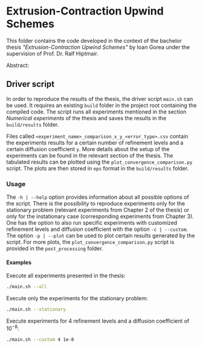 # Extrusion-Contraction Upwind Schemes

This folder contains the code developed in the context of the bachelor thesis *"Extrusion-Contraction Upwind Schemes"* by Ioan Gorea under the supervision of Prof. Dr. Ralf Hiptmair.

Abstract:

## Driver script
In order to reproduce the results of the thesis, the driver script `main.sh` can be used. It requires an existing `build` folder in the project root containing the compiled code. The script runs all experiments mentioned in the section _Numerical experiments_ of the thesis and saves the results in the `build/results` folder.

Files called `<experiment_name>_comparison_x_y_<error_type>.csv` contain the experiments results for a certain number of refinement levels and a certain diffusion coefficient `y`. More details about the setup of the experiments can be found in the relevant section of the thesis. The tabulated results can be plotted using the `plot_convergence_comparison.py` script. The plots are then stored in `eps` format in the `build/results` folder.
### Usage

The `-h | --help` option provides information about all possible options of the script. There is the possibility to reproduce experiments only for the stationary problem (relevant experiments from Chapter 2 of the thesis) or only for the instationary case (corresponding experiments from Chapter 3). One has the option to also run specific experiments with customized refinement levels and diffusion coefficient with the option `-c | --custom`. The option `-p | --plot` can be used to plot certain results generated by the script.
For more plots, the `plot_convergence_comparison.py` script is provided in the `post_processing` folder.
#### Examples

Execute all experiments presented in the thesis:
```bash
./main.sh --all
```
Execute only the experiments for the stationary problem:
```bash
./main.sh --stationary
```
Execute experiments for 4 refinement levels and a diffusion coefficient of $10^{-8}$:
```bash
./main.sh --custom 4 1e-8
```